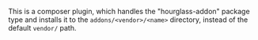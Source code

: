 This is a composer plugin, which handles the "hourglass-addon" package type and installs it to the `addons/<vendor>/<name>` directory, instead of the default `vendor/` path.